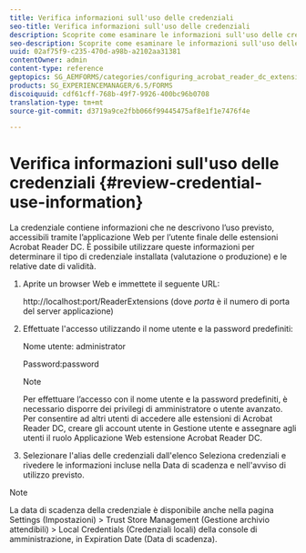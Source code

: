 ```yaml
---
title: Verifica informazioni sull'uso delle credenziali
seo-title: Verifica informazioni sull'uso delle credenziali
description: Scoprite come esaminare le informazioni sull'uso delle credenziali.
seo-description: Scoprite come esaminare le informazioni sull'uso delle credenziali.
uuid: 02af75f9-c235-470d-a98b-a2102aa31381
contentOwner: admin
content-type: reference
geptopics: SG_AEMFORMS/categories/configuring_acrobat_reader_dc_extensions
products: SG_EXPERIENCEMANAGER/6.5/FORMS
discoiquuid: cdf61cff-768b-49f7-9926-400bc96b0708
translation-type: tm+mt
source-git-commit: d3719a9ce2fbb066f99445475af8e1f1e7476f4e

---
```



# Verifica informazioni sull&#39;uso delle credenziali {#review-credential-use-information}

La credenziale contiene informazioni che ne descrivono l’uso previsto, accessibili tramite l’applicazione Web per l’utente finale delle estensioni Acrobat Reader DC. È possibile utilizzare queste informazioni per determinare il tipo di credenziale installata (valutazione o produzione) e le relative date di validità.

1. Aprite un browser Web e immettete il seguente URL:

   http://localhost:port/ReaderExtensions (dove *porta* è il numero di porta del server applicazione)

1. Effettuate l&#39;accesso utilizzando il nome utente e la password predefiniti:

   Nome utente: administrator

   Password:password

   >[!NOTE]
   >
   >Per effettuare l’accesso con il nome utente e la password predefiniti, è necessario disporre dei privilegi di amministratore o utente avanzato. Per consentire ad altri utenti di accedere alle estensioni di Acrobat Reader DC, creare gli account utente in Gestione utente e assegnare agli utenti il ruolo Applicazione Web estensione Acrobat Reader DC.

1. Selezionare l&#39;alias delle credenziali dall&#39;elenco Seleziona credenziali e rivedere le informazioni incluse nella Data di scadenza e nell&#39;avviso di utilizzo previsto.

>[!NOTE]
>
>La data di scadenza della credenziale è disponibile anche nella pagina Settings (Impostazioni) > Trust Store Management (Gestione archivio attendibili) > Local Credentials (Credenziali locali) della console di amministrazione, in Expiration Date (Data di scadenza).

